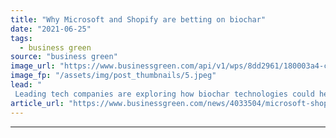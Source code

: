 ```yaml
---
title: "Why Microsoft and Shopify are betting on biochar"
date: "2021-06-25"
tags: 
  - business green
source: "business green"
image_url: "https://www.businessgreen.com/api/v1/wps/8dd2961/180003a4-c3ab-4804-a7d2-e22141a2745c/3/biochar-sstock-185x114.jpeg"
image_fp: "/assets/img/post_thumbnails/5.jpeg"
lead: "
 Leading tech companies are exploring how biochar technologies could help them deliver on their net zero emission goals ..."
article_url: "https://www.businessgreen.com/news/4033504/microsoft-shopify-betting-biochar"
---
```


---
